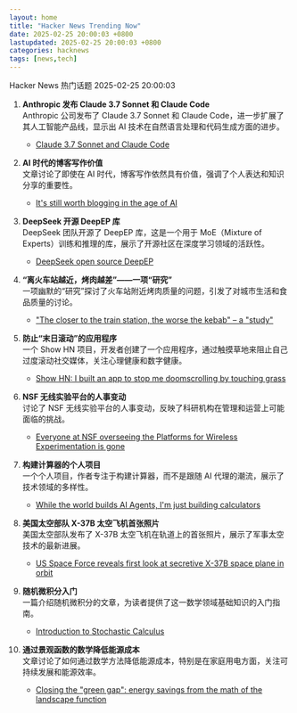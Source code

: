 ```yaml
---
layout: home
title: "Hacker News Trending Now"
date: 2025-02-25 20:00:03 +0800
lastupdated: 2025-02-25 20:00:03 +0800
categories: hacknews
tags: [news,tech]
---
```

Hacker News 热门话题 2025-02-25 20:00:03

1. **Anthropic 发布 Claude 3.7 Sonnet 和 Claude Code**  
   Anthropic 公司发布了 Claude 3.7 Sonnet 和 Claude Code，进一步扩展了其人工智能产品线，显示出 AI 技术在自然语言处理和代码生成方面的进步。  
   - [Claude 3.7 Sonnet and Claude Code](https://www.anthropic.com/news/claude-3-7-sonnet)

2. **AI 时代的博客写作价值**  
   文章讨论了即使在 AI 时代，博客写作依然具有价值，强调了个人表达和知识分享的重要性。  
   - [It's still worth blogging in the age of AI](https://www.gilesthomas.com/2025/02/blogging-in-the-age-of-ai)

3. **DeepSeek 开源 DeepEP 库**  
   DeepSeek 团队开源了 DeepEP 库，这是一个用于 MoE（Mixture of Experts）训练和推理的库，展示了开源社区在深度学习领域的活跃性。  
   - [DeepSeek open source DeepEP](https://github.com/deepseek-ai/DeepEP)

4. **“离火车站越近，烤肉越差”——一项“研究”**  
   一项幽默的“研究”探讨了火车站附近烤肉质量的问题，引发了对城市生活和食品质量的讨论。  
   - ["The closer to the train station, the worse the kebab" – a "study"](https://www.jmspae.se/write-ups/kebabs-train-stations/)

5. **防止“末日滚动”的应用程序**  
   一个 Show HN 项目，开发者创建了一个应用程序，通过触摸草地来阻止自己过度滚动社交媒体，关注心理健康和数字健康。  
   - [Show HN: I built an app to stop me doomscrolling by touching grass](https://touchgrass.now/)

6. **NSF 无线实验平台的人事变动**  
   讨论了 NSF 无线实验平台的人事变动，反映了科研机构在管理和运营上可能面临的挑战。  
   - [Everyone at NSF overseeing the Platforms for Wireless Experimentation is gone](https://discuss.systems/@ricci/114059690609284323)

7. **构建计算器的个人项目**  
   一个个人项目，作者专注于构建计算器，而不是跟随 AI 代理的潮流，展示了技术领域的多样性。  
   - [While the world builds AI Agents, I'm just building calculators](https://www.calcverse.live)

8. **美国太空部队 X-37B 太空飞机首张照片**  
   美国太空部队发布了 X-37B 太空飞机在轨道上的首张照片，展示了军事太空技术的最新进展。  
   - [US Space Force reveals first look at secretive X-37B space plane in orbit](https://www.space.com/space-force-x-37b-1st-photo-from-orbit-earth)

9. **随机微积分入门**  
   一篇介绍随机微积分的文章，为读者提供了这一数学领域基础知识的入门指南。  
   - [Introduction to Stochastic Calculus](https://jiha-kim.github.io/posts/introduction-to-stochastic-calculus/)

10. **通过景观函数的数学降低能源成本**  
    文章讨论了如何通过数学方法降低能源成本，特别是在家庭用电方面，关注可持续发展和能源效率。  
    - [Closing the "green gap": energy savings from the math of the landscape function](https://terrytao.wordpress.com/2025/02/23/closing-the-green-gap-from-the-mathematics-of-the-landscape-function-to-lower-electricity-costs-for-households/)